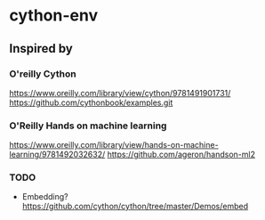 # cython-env

## Inspired by 

### O'reilly Cython
https://www.oreilly.com/library/view/cython/9781491901731/
https://github.com/cythonbook/examples.git

### O'Reilly Hands on machine learning
https://www.oreilly.com/library/view/hands-on-machine-learning/9781492032632/
https://github.com/ageron/handson-ml2


### TODO
- Embedding? https://github.com/cython/cython/tree/master/Demos/embed
